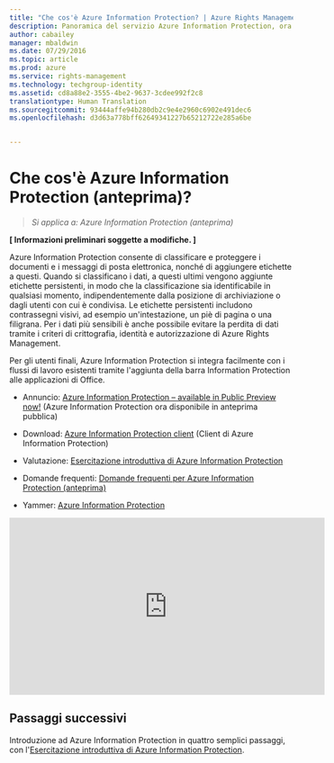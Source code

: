 ```yaml
---
title: "Che cos'è Azure Information Protection? | Azure Rights Management"
description: Panoramica del servizio Azure Information Protection, ora in anteprima
author: cabailey
manager: mbaldwin
ms.date: 07/29/2016
ms.topic: article
ms.prod: azure
ms.service: rights-management
ms.technology: techgroup-identity
ms.assetid: cd8a88e2-3555-4be2-9637-3cdee992f2c8
translationtype: Human Translation
ms.sourcegitcommit: 93444affe94b280db2c9e4e2960c6902e491dec6
ms.openlocfilehash: d3d63a778bff62649341227b65212722e285a6be


---
```


# Che cos'è Azure Information Protection (anteprima)?

>*Si applica a: Azure Information Protection (anteprima)*

**[ Informazioni preliminari soggette a modifiche. ]**

Azure Information Protection consente di classificare e proteggere i documenti e i messaggi di posta elettronica, nonché di aggiungere etichette a questi. Quando si classificano i dati, a questi ultimi vengono aggiunte etichette persistenti, in modo che la classificazione sia identificabile in qualsiasi momento, indipendentemente dalla posizione di archiviazione o dagli utenti con cui è condivisa. Le etichette persistenti includono contrassegni visivi, ad esempio un'intestazione, un piè di pagina o una filigrana. Per i dati più sensibili è anche possibile evitare la perdita di dati tramite i criteri di crittografia, identità e autorizzazione di Azure Rights Management. 

Per gli utenti finali, Azure Information Protection si integra facilmente con i flussi di lavoro esistenti tramite l'aggiunta della barra Information Protection alle applicazioni di Office. 

- Annuncio: [Azure Information Protection – available in Public Preview now!](https://blogs.technet.microsoft.com/enterprisemobility/2016/07/12/azure-information-protection-public-preview-available-now/) (Azure Information Protection ora disponibile in anteprima pubblica)

- Download: [Azure Information Protection client](https://www.microsoft.com/en-us/download/details.aspx?id=53018) (Client di Azure Information Protection)

- Valutazione: [Esercitazione introduttiva di Azure Information Protection](infoprotect-quick-start-tutorial.md) 

- Domande frequenti: [Domande frequenti per Azure Information Protection (anteprima)](faq.md)

- Yammer: [Azure Information Protection](https://www.yammer.com/askipteam/#/threads/inGroup?type=in_group&feedId=8652489&view=all)


<iframe width="560" height="315" src="https://www.youtube.com/embed/N9Ip0m6d3G0" frameborder="0" allowfullscreen></iframe>

## Passaggi successivi

Introduzione ad Azure Information Protection in quattro semplici passaggi, con l'[Esercitazione introduttiva di Azure Information Protection](infoprotect-quick-start-tutorial.md).


<!--HONumber=Jul16_HO5-->


